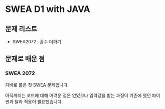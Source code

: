 # SWEA D1 with JAVA



## 문제 리스트

- SWEA2072 : 홀수 더하기



## 문제로 배운 점

### SWEA 2072

자바로 풀은 첫 SWEA 문제입니다. 

아직까지는 코드에 대해 어려운 점은 없었으나 입력값을 받는 과정이 기존에 했던 파이썬과 달라 적응이 필요했습니다.